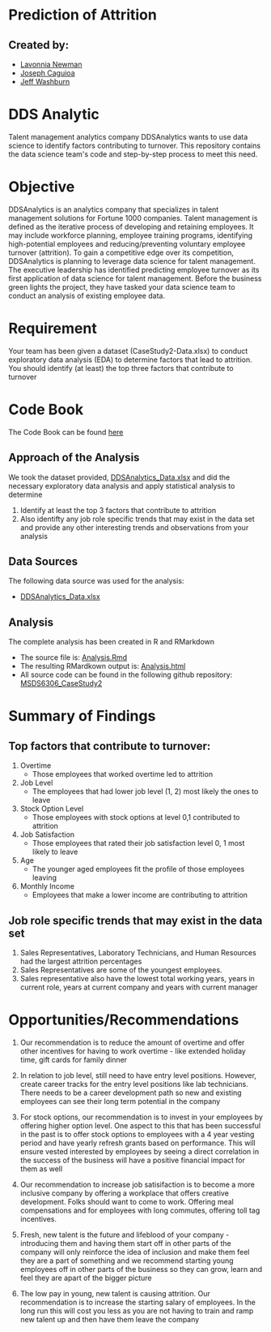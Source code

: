 # Prediction of Attrition





## Created by: 
- [Lavonnia Newman](mailto:lavonnian@mail.smu.edu)
- [Joseph Caguioa](mailto:jcaguioa@mail.smu.edu)
- [Jeff Washburn](mailto:washburnj@mail.smu.edu)

# DDS Analytic

Talent management analytics company DDSAnalytics wants to use data science to identify factors contributing to turnover. This repository contains the data science team's code and step-by-step process to meet this need.
 

# Objective 
DDSAnalytics is an analytics company that specializes in talent management solutions for Fortune 1000 companies. Talent management is defined as the iterative process of developing and retaining employees. It may include workforce planning, employee training programs, identifying high-potential employees and reducing/preventing voluntary employee turnover (attrition). To gain a competitive edge over its competition, DDSAnalytics is planning to leverage data science for talent management. The executive leadership has identified predicting employee turnover as its first application of data science for talent management. Before the business green lights the project, they have tasked your data science team to conduct an analysis of existing employee data.


# Requirement
Your team has been given a dataset (CaseStudy2-Data.xlsx) to conduct exploratory data analysis (EDA) to determine factors that lead to attrition.  You should identify (at least) the top three factors that contribute to turnover


# Code Book 
The Code Book can be found [here](CaseStudy2_Codebook.html)


## Approach of the Analysis

We took the dataset provided, [DDSAnalytics_Data.xlsx](./Data/DDSAnalytics_Data.xlsx) and did the necessary exploratory data analysis and apply statistical analysis to determine
1. Identify at least the top 3 factors that contribute to attrition 
2. Also identifty any job role specific trends that may exist in the data set and provide any other interesting trends and observations from your analysis


## Data Sources

The following data source was used for the analysis:
* [DDSAnalytics_Data.xlsx](./Data/DDSAnalytics_Data.xlsx)

## Analysis 

The complete analysis has been created in R and RMarkdown
* The source file is: [Analysis.Rmd](./Analysis.Rmd)
* The resulting RMardkown output is: [Analysis.html](./Analysis.html)
* All source code can be found in the following github repository: [MSDS6306_CaseStudy2](https://github.com/J-Caguioa/MSDS6306_CaseStudy2)


# Summary of Findings

## Top factors that contribute to turnover:
1. Overtime
   * Those employees that worked overtime led to attrition
2. Job Level 
   * The employees that had lower job level (1, 2) most likely the ones to leave 
3. Stock Option Level 
   * Those employees with stock options at level 0,1 contributed to attrition
4. Job Satisfaction
   * Those employees that rated their job satisfaction level 0, 1 most likely to leave
5. Age
   * The younger aged employees fit the profile of those employees leaving
6. Monthly Income
   * Employees that make a lower income are contributing to attrition

## Job role specific trends that may exist in the data set 
1. Sales Representatives, Laboratory Technicians, and Human Resources had the largest attrition percentages
2. Sales Representatives are some of the youngest employees.
3. Sales representative also have the lowest total working years, years in current role, years at current company and years with current manager


# Opportunities/Recommendations

1. Our recommendation is to reduce the amount of overtime and offer other incentives for having to work overtime - like extended holiday time, gift cards for family dinner

2. In relation to job level, still need to have entry level positions.  However, create career tracks for the entry level positions like lab technicians.  There needs to be a career development path so new and existing employees can see their long term potential in the company

3. For stock options, our recommendation is to invest in your employees by offering higher option level.  One aspect to this that has been successful in the past is to offer stock options to employees with a 4 year vesting period and have yearly refresh grants based on performance.  This will ensure vested interested by employees by seeing a direct correlation in the success of the business will have a positive financial impact for them as well

4. Our recommendation to increase job satisifaction is to become a more inclusive company by offering a workplace that offers creative development.  Folks should want to come to work.  Offering meal compensations and for employees with long commutes, offering toll tag incentives.  

5. Fresh, new talent is the future and lifeblood of your company - introducing them and having them start off in other parts of the company will only reinforce the idea of inclusion and make them feel they are a part of something and we recommend starting young employees off in other parts of the business so they can grow, learn and feel they are apart of the bigger picture

6. The low pay in young, new talent is causing attrition.  Our recommendation is to increase the starting salary of employees. In the long run this will cost you less as you are not having to train and ramp new talent up and then have them leave the company
